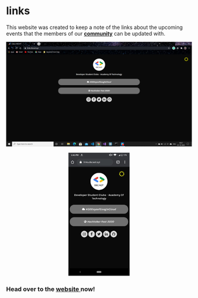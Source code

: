 # links

This website was created to keep a note of the links about the upcoming events that the members of our [**community**](https://dsc.community.dev/academy-of-technology/) can be updated with.

![DSC AOT DESKTOP](/docs/DesktopView.png "Desktop View")
<p align="center" width="100%">
    <img width="33%" src="/docs/MobileDevice.jpeg"> 
</p>

### Head over to the [website ](https://links.dscaot.xyz/) now!
